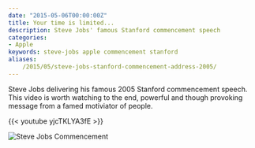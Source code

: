```yaml
---
date: "2015-05-06T00:00:00Z"
title: Your time is limited...
description: Steve Jobs' famous Stanford commencement speech
categories:
- Apple
keywords: steve-jobs apple commencement stanford
aliases:
    /2015/05/steve-jobs-stanford-commencement-address-2005/
---
```

Steve Jobs delivering his famous 2005 Stanford commencement speech. This video is worth watching to the end, powerful and though provoking message from a famed motiviator of people.

{{< youtube yjcTKLYA3fE >}}

![Steve Jobs Commencement](http://media-cache-ak0.pinimg.com/736x/88/03/b9/8803b9a0b234e8454e22fd691ba19188.jpg)